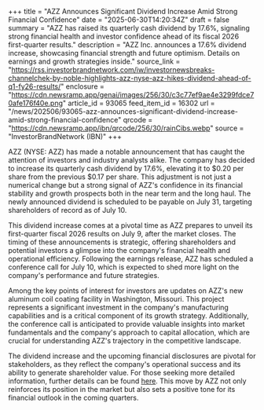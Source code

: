 +++
title = "AZZ Announces Significant Dividend Increase Amid Strong Financial Confidence"
date = "2025-06-30T14:20:34Z"
draft = false
summary = "AZZ has raised its quarterly cash dividend by 17.6%, signaling strong financial health and investor confidence ahead of its fiscal 2026 first-quarter results."
description = "AZZ Inc. announces a 17.6% dividend increase, showcasing financial strength and future optimism. Details on earnings and growth strategies inside."
source_link = "https://rss.investorbrandnetwork.com/iw/investornewsbreaks-channelchek-by-noble-highlights-azz-nyse-azz-hikes-dividend-ahead-of-q1-fy26-results/"
enclosure = "https://cdn.newsramp.app/genai/images/256/30/c3c77ef9ae4e3299fdce70afe176f40e.png"
article_id = 93065
feed_item_id = 16302
url = "/news/202506/93065-azz-announces-significant-dividend-increase-amid-strong-financial-confidence"
qrcode = "https://cdn.newsramp.app/ibn/qrcode/256/30/rainCibs.webp"
source = "InvestorBrandNetwork (IBN)"
+++

<p>AZZ (NYSE: AZZ) has made a notable announcement that has caught the attention of investors and industry analysts alike. The company has decided to increase its quarterly cash dividend by 17.6%, elevating it to $0.20 per share from the previous $0.17 per share. This adjustment is not just a numerical change but a strong signal of AZZ's confidence in its financial stability and growth prospects both in the near term and the long haul. The newly announced dividend is scheduled to be payable on July 31, targeting shareholders of record as of July 10.</p><p>This dividend increase comes at a pivotal time as AZZ prepares to unveil its first-quarter fiscal 2026 results on July 9, after the market closes. The timing of these announcements is strategic, offering shareholders and potential investors a glimpse into the company's financial health and operational efficiency. Following the earnings release, AZZ has scheduled a conference call for July 10, which is expected to shed more light on the company's performance and future strategies.</p><p>Among the key points of interest for investors are updates on AZZ's new aluminum coil coating facility in Washington, Missouri. This project represents a significant investment in the company's manufacturing capabilities and is a critical component of its growth strategy. Additionally, the conference call is anticipated to provide valuable insights into market fundamentals and the company's approach to capital allocation, which are crucial for understanding AZZ's trajectory in the competitive landscape.</p><p>The dividend increase and the upcoming financial disclosures are pivotal for stakeholders, as they reflect the company's operational success and its ability to generate shareholder value. For those seeking more detailed information, further details can be found <a href='https://ibn.fm/Rjfk9' rel='nofollow' target='_blank'>here</a>. This move by AZZ not only reinforces its position in the market but also sets a positive tone for its financial outlook in the coming quarters.</p>